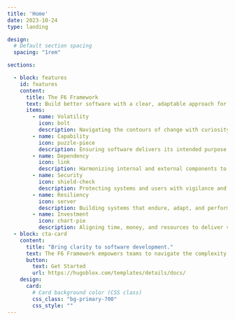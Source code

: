 ```yaml
---
title: 'Home'
date: 2023-10-24
type: landing

design:
  # Default section spacing
  spacing: "1rem"

sections:

  - block: features
    id: features
    content:
      title: The F6 Framework
      text: Build better software with a clear, adaptable approach for success.
      items:
        - name: Volatility 
          icon: bolt
          description: Navigating the contours of change with curiosity and precision.
        - name: Capability
          icon: puzzle-piece
          description: Ensuring software delivers its intended purpose with excellence.
        - name: Dependency
          icon: link
          description: Harmonizing internal and external components to create cohesive, effective systems.
        - name: Security
          icon: shield-check
          description: Protecting systems and users with vigilance and detail.
        - name: Resiliency
          icon: server
          description: Building systems that endure, adapt, and perform under all conditions.
        - name: Investment
          icon: chart-pie
          description: Aligning time, money, and resources to deliver value with intent.
  - block: cta-card
    content:
      title: "Bring clarity to software development."
      text: The F6 Framework empowers teams to navigate the complexity of building software with purpose. This holistic approach to development helps align technical decisions with business goals for sustainable success.
      button:
        text: Get Started
        url: https://hugoblox.com/templates/details/docs/
    design:
      card:
        # Card background color (CSS class)
        css_class: "bg-primary-700"
        css_style: ""
---
```

